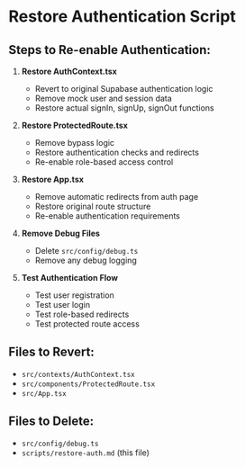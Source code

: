 # Restore Authentication Script

## Steps to Re-enable Authentication:

1. **Restore AuthContext.tsx**
   - Revert to original Supabase authentication logic
   - Remove mock user and session data
   - Restore actual signIn, signUp, signOut functions

2. **Restore ProtectedRoute.tsx**
   - Remove bypass logic
   - Restore authentication checks and redirects
   - Re-enable role-based access control

3. **Restore App.tsx**
   - Remove automatic redirects from auth page
   - Restore original route structure
   - Re-enable authentication requirements

4. **Remove Debug Files**
   - Delete `src/config/debug.ts`
   - Remove any debug logging

5. **Test Authentication Flow**
   - Test user registration
   - Test user login
   - Test role-based redirects
   - Test protected route access

## Files to Revert:
- `src/contexts/AuthContext.tsx`
- `src/components/ProtectedRoute.tsx`
- `src/App.tsx`

## Files to Delete:
- `src/config/debug.ts`
- `scripts/restore-auth.md` (this file)